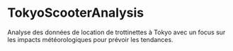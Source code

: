 # TokyoScooterAnalysis
Analyse des données de location de trottinettes à Tokyo avec un focus sur les impacts météorologiques pour prévoir les tendances.
